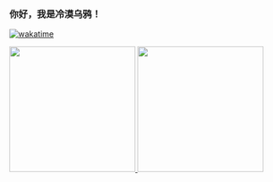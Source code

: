 ### 你好，我是冷漠乌鸦！
[![wakatime](https://wakatime.com/badge/user/16fc8d1d-27ba-4e00-9b58-972e08b14487.svg)](https://wakatime.com/@16fc8d1d-27ba-4e00-9b58-972e08b14487)

<a href="https://github.com/lengmowuya">
  <img height="225" src="https://github-readme-stats.vercel.app/api?username=lengmowuya&show_icons=true&include_all_commits=true&count_private=true"/>
  <img height="225" src="https://github-readme-stats.vercel.app/api/top-langs/?username=lengmowuya"/>
</a>




